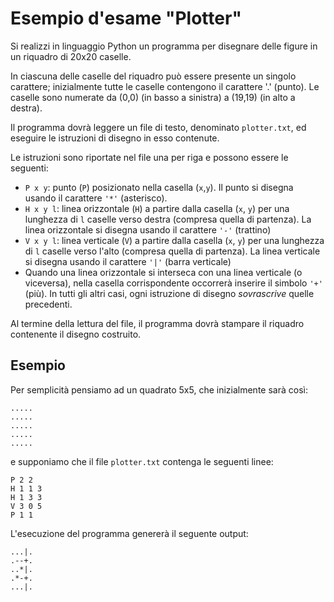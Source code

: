 # Esempio d'esame "Plotter"

Si realizzi in linguaggio Python un programma per disegnare delle figure in un riquadro di 20x20 caselle.

In ciascuna delle caselle del riquadro può essere presente un singolo carattere; inizialmente tutte le caselle
contengono il carattere '.' (punto). Le caselle sono numerate da (0,0) (in basso a sinistra) a (19,19) (in alto a
destra).

Il programma dovrà leggere un file di testo, denominato `plotter.txt`, ed eseguire le istruzioni di disegno in esso
contenute.

Le istruzioni sono riportate nel file una per riga e possono essere le seguenti:

- `P x y`: punto (`P`) posizionato nella casella (`x`,`y`). Il punto si disegna usando il carattere `'*'` (asterisco).
- `H x y l`: linea orizzontale (`H`) a partire dalla casella (`x`, `y`) per una lunghezza di `l` caselle verso destra (compresa
  quella di partenza). La linea orizzontale si disegna usando il carattere `'-'` (trattino)
- `V x y l`: linea verticale (`V`) a partire dalla casella (`x`, `y`) per una lunghezza di `l` caselle verso l'alto  (compresa
  quella di partenza). La linea verticale si disegna usando il carattere `'|'` (barra verticale)
- Quando una linea orizzontale si interseca con una linea verticale (o viceversa), nella casella corrispondente
  occorrerà inserire il simbolo `'+'` (più). In tutti gli altri casi, ogni istruzione di disegno _sovrascrive_ quelle precedenti.

Al termine della lettura del file, il programma dovrà stampare il riquadro contenente il disegno costruito.

## Esempio

Per semplicità pensiamo ad un quadrato 5x5, che inizialmente sarà così:

    .....
    .....
    .....
    .....
    .....

e supponiamo che il file `plotter.txt` contenga le seguenti linee:

    P 2 2
    H 1 1 3 
    H 1 3 3
    V 3 0 5
    P 1 1

L'esecuzione del programma genererà il seguente output:

    ...|.
    .--+.
    ..*|.
    .*-+.
    ...|.

